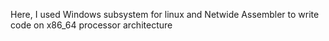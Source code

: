 Here, I used Windows subsystem for linux and Netwide Assembler to write code on x86_64 processor architecture
